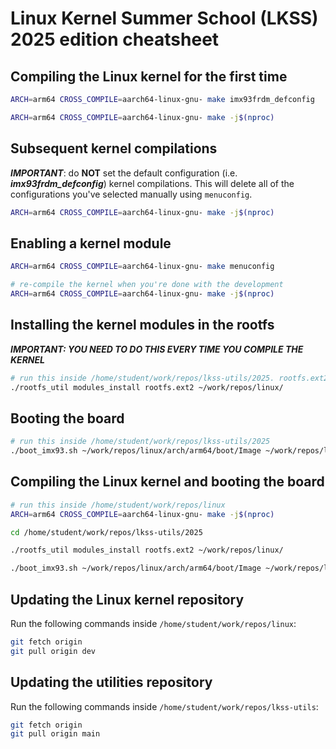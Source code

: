 # Linux Kernel Summer School (LKSS) 2025 edition cheatsheet

## Compiling the Linux kernel for the first time

```bash
ARCH=arm64 CROSS_COMPILE=aarch64-linux-gnu- make imx93frdm_defconfig

ARCH=arm64 CROSS_COMPILE=aarch64-linux-gnu- make -j$(nproc)
```

## Subsequent kernel compilations

***IMPORTANT***: do **NOT** set the default configuration (i.e. ***imx93frdm_defconfig***)
kernel compilations. This will delete all of the configurations you've
selected manually using `menuconfig`.

```bash
ARCH=arm64 CROSS_COMPILE=aarch64-linux-gnu- make -j$(nproc)
```

## Enabling a kernel module

```bash
ARCH=arm64 CROSS_COMPILE=aarch64-linux-gnu- make menuconfig

# re-compile the kernel when you're done with the development
ARCH=arm64 CROSS_COMPILE=aarch64-linux-gnu- make -j$(nproc)
```

## Installing the kernel modules in the rootfs

***IMPORTANT: YOU NEED TO DO THIS EVERY TIME YOU COMPILE THE KERNEL***

```bash
# run this inside /home/student/work/repos/lkss-utils/2025. rootfs.ext2 is also placed here
./rootfs_util modules_install rootfs.ext2 ~/work/repos/linux/
```

## Booting the board

```bash
# run this inside /home/student/work/repos/lkss-utils/2025
./boot_imx93.sh ~/work/repos/linux/arch/arm64/boot/Image ~/work/repos/linux/arch/arm64/boot/dts/freescale/imx93-11x11-frdm.dtb rootfs.ext2
```

## Compiling the Linux kernel and booting the board

```bash
# run this inside /home/student/work/repos/linux
ARCH=arm64 CROSS_COMPILE=aarch64-linux-gnu- make -j$(nproc)

cd /home/student/work/repos/lkss-utils/2025

./rootfs_util modules_install rootfs.ext2 ~/work/repos/linux/

./boot_imx93.sh ~/work/repos/linux/arch/arm64/boot/Image ~/work/repos/linux/arch/arm64/boot/dts/freescale/imx93-11x11-frdm.dtb rootfs.ext2
```

## Updating the Linux kernel repository

Run the following commands inside `/home/student/work/repos/linux`:

```bash
git fetch origin
git pull origin dev
```

## Updating the utilities repository

Run the following commands inside `/home/student/work/repos/lkss-utils`:

```bash
git fetch origin
git pull origin main
```
